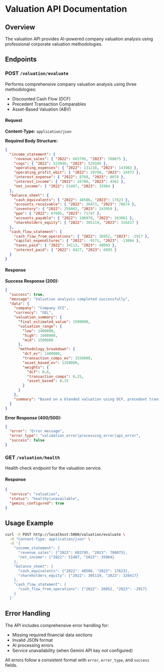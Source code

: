 # Valuation API Documentation

## Overview

The valuation API provides AI-powered company valuation analysis using professional corporate valuation methodologies.

## Endpoints

### POST `/valuation/evaluate`

Performs comprehensive company valuation analysis using three methodologies:

- Discounted Cash Flow (DCF)
- Precedent Transaction Comparables
- Asset-Based Valuation (ABV)

#### Request

**Content-Type:** `application/json`

**Required Body Structure:**

```json
{
  "income_statement": {
    "revenue_sales": { "2022": 683795, "2023": 700075 },
    "cogs": { "2022": 523940, "2023": 529105 },
    "operating_expenses": { "2022": 131218, "2023": 143983 },
    "operating_profit_ebit": { "2022": 29798, "2023": 34473 },
    "interest_expense": { "2022": 8768, "2023": 8078 },
    "interest_income": { "2022": 16706, "2023": 4562 },
    "net_income": { "2022": 51407, "2023": 35964 }
  },
  "balance_sheet": {
    "cash_equivalents": { "2022": 48586, "2023": 17623 },
    "accounts_receivable": { "2022": 36473, "2023": 78674 },
    "inventory": { "2022": 256002, "2023": 243959 },
    "ppe": { "2022": 67605, "2023": 71747 },
    "accounts_payable": { "2022": 186078, "2023": 163061 },
    "shareholders_equity": { "2022": 305119, "2023": 326417 }
  },
  "cash_flow_statement": {
    "cash_flow_from_operations": { "2022": 26952, "2023": -2917 },
    "capital_expenditures": { "2022": -9171, "2023": -13084 },
    "taxes_paid": { "2022": 34112, "2023": 40093 },
    "interest_paid": { "2022": 8427, "2023": 6895 }
  }
}
```

#### Response

**Success Response (200):**

```json
{
  "success": true,
  "message": "Valuation analysis completed successfully",
  "data": {
    "company": "Company XYZ",
    "currency": "GEL",
    "valuation_summary": {
      "final_estimated_value": 1500000,
      "valuation_range": {
        "low": 1400000,
        "high": 1600000,
        "mid": 1500000
      },
      "methodology_breakdown": {
        "dcf_ev": 1480000,
        "transaction_comps_ev": 1550000,
        "asset_based_ev": 1350000,
        "weights": {
          "dcf": 0.6,
          "transaction_comps": 0.25,
          "asset_based": 0.15
        }
      }
    },
    "summary": "Based on a blended valuation using DCF, precedent transaction comps, and asset-based methods, the fair enterprise value of Company XYZ is approximately ₾1.50M..."
  }
}
```

**Error Response (400/500):**

```json
{
  "error": "Error message",
  "error_type": "validation_error|processing_error|api_error",
  "success": false
}
```

### GET `/valuation/health`

Health check endpoint for the valuation service.

#### Response

```json
{
  "service": "valuation",
  "status": "healthy|unavailable",
  "gemini_configured": true
}
```

## Usage Example

```bash
curl -X POST http://localhost:5000/valuation/evaluate \
  -H "Content-Type: application/json" \
  -d '{
    "income_statement": {
      "revenue_sales": {"2022": 683795, "2023": 700075},
      "net_income": {"2022": 51407, "2023": 35964}
    },
    "balance_sheet": {
      "cash_equivalents": {"2022": 48586, "2023": 17623},
      "shareholders_equity": {"2022": 305119, "2023": 326417}
    },
    "cash_flow_statement": {
      "cash_flow_from_operations": {"2022": 26952, "2023": -2917}
    }
  }'
```

## Error Handling

The API includes comprehensive error handling for:

- Missing required financial data sections
- Invalid JSON format
- AI processing errors
- Service unavailability (when Gemini API key not configured)

All errors follow a consistent format with `error`, `error_type`, and `success` fields.
